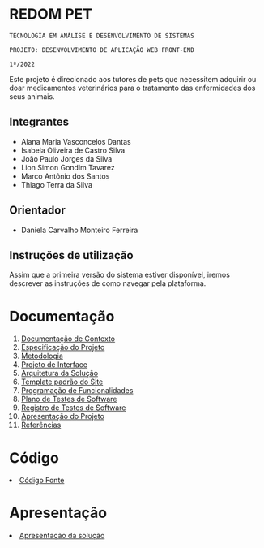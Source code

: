 # REDOM PET

`TECNOLOGIA EM ANÁLISE E DESENVOLVIMENTO DE SISTEMAS`

`PROJETO: DESENVOLVIMENTO DE APLICAÇÃO WEB FRONT-END`

`1º/2022`

Este projeto é direcionado aos tutores de pets que necessitem adquirir ou doar medicamentos veterinários para o tratamento das enfermidades dos seus animais.  

## Integrantes

* Alana Maria Vasconcelos Dantas
* Isabela Oliveira de Castro Silva
* João Paulo Jorges da Silva
* Lion Simon Gondim Tavarez
* Marco Antônio dos Santos
* Thiago Terra da Silva

## Orientador

* Daniela Carvalho Monteiro Ferreira

## Instruções de utilização

Assim que a primeira versão do sistema estiver disponível, iremos descrever as instruções de como navegar pela plataforma.

# Documentação

<ol>
<li><a href="docs/01-Documentação de Contexto.md"> Documentação de Contexto</a></li>
<li><a href="docs/02-Especificação do Projeto.md"> Especificação do Projeto</a></li>
<li><a href="docs/03-Metodologia.md"> Metodologia</a></li>
<li><a href="docs/04-Projeto de Interface.md"> Projeto de Interface</a></li>
<li><a href="docs/05-Arquitetura da Solução.md"> Arquitetura da Solução</a></li>
<li><a href="docs/06-Template padrão do Site.md"> Template padrão do Site</a></li>
<li><a href="docs/07-Programação de Funcionalidades.md"> Programação de Funcionalidades</a></li>
<li><a href="docs/08-Plano de Testes de Software.md"> Plano de Testes de Software</a></li>
<li><a href="docs/09-Registro de Testes de Software.md"> Registro de Testes de Software</a></li>
<li><a href="docs/10-Apresentação do Projeto.md"> Apresentação do Projeto</a></li>
<li><a href="docs/11-Referências.md"> Referências</a></li>
</ol>

# Código

<li><a href="src/README.md"> Código Fonte</a></li>

# Apresentação

<li><a href="presentation/README.md"> Apresentação da solução</a></li>
